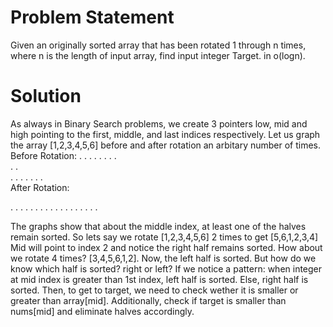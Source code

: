 # Problem Statement
Given an originally sorted array that has been rotated 1 through n times, where n is the length of input array, find input integer Target. in o(logn).

# Solution
As always in Binary Search problems, we create 3 pointers low, mid and high pointing to the first, middle, and last indices respectively.
Let us graph the array [1,2,3,4,5,6] before and after rotation an arbitary number of times.
Before Rotation:
                  .
               .
.           . 
.        .
.     .               
.  .                   
. . . . . . .          
After Rotation:
       
.    .
.  .          .
.           .
.         .
.       .
. . . . . . . 

The graphs show that about the middle index, at least one of the halves remain sorted. So lets say we rotate [1,2,3,4,5,6] 2 times to get [5,6,1,2,3,4]
Mid will point to index 2 and notice the right half remains sorted. How about we rotate 4 times? [3,4,5,6,1,2]. Now, the left half is sorted.
But how do we know which half is sorted? right or left? If we notice a pattern: when integer at mid index is greater than 1st index, left half is sorted. Else, right half is sorted.
Then, to get to target, we need to check wether it is smaller or greater than array[mid]. Additionally, check if target is smaller than nums[mid] and eliminate halves accordingly.

